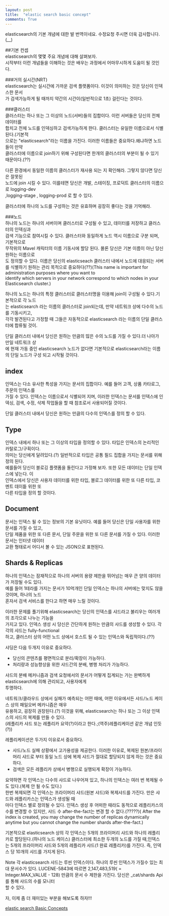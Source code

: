 ```yaml
---
layout: post
title:  "elastic search basic concept"
comments: True
---
```


elasticsearch의 기본 개념에 대한 발 번역이네요. 수정요청 주시면 더욱 감사합니다.(__)  
    
##기본 컨셉  
elasticsearch의 몇몇 주요 개념에 대해 살펴보자.     
시작부터 이런 개념들을 이해하는 것은 배우는 과정에서 어마무시하게 도움이 될 것인다.   

###거의 실시간(NRT)     
elasticsearch는 실시간에 가까운 검색 플랫폼이다. 이것이 의미하는 것은 당신이 인덱스한 문서    
가 검색가능하게 될 때까지 약간의 시간이(일반적으로 1초) 걸린다는 것이다.    

###클러스터     
클러스터는 하나 또는 그 이상의 노드(서버)들의 집합이다. 이런 서버들은 당신의 전체 데이터를    
합치고 전체 노드를 인덱싱하고 검색가능하게 한다. 클러스터는 유일한 이름으로서 식별된다.(기본적    
으로는 "elasticsearch"라는 이름을 가진다. 이러한 이름들은 중요하다.왜냐하면 노드들이 만약  
클러스터에 이름으로 join하기 위해 구성된다면 한개의 클러스터의 부분이 될 수 있기 때문이다.(??)  

다른 환경에서 동일한 이름의 클러스터가 재사용 되는 지 확인해라. 그렇지 않다면 당신은 잘못된  
노드에 join 시킬 수 있다. 이를테면 당신은 개발, 스테이징, 프로덕트 클러스터의 이름으로 logging-dev  
,logging-stage , logging-prod 로 할 수 있다.  
  
클러스터에 하나의 노드를 구성하는 것은 유효하며 굉장히 좋다는 것을 기억해라.  

###노드  
하나의 노드는 하나의 서버이며 클러스터로 구성될 수 있고, 데이터를 저장하고 클러스터의 인덱싱과  
검색 기능으로 참여시킬 수 있다. 클러스터와 동일하게 노드 역시 이름으로 구분 되며, 기본적으로  
무작위의 Mavel 캐릭터의 이름 기동시에 할당 된다. 몰론 당신은 기본 이름이 아닌 당신 원하는 이름으로  
도 정의할 수 있다. 이름은 당신의 elasticseach 클러스터 내에서 노드에 대응되는 서버를 식별하기 원하는
 관리 목적으로 중요하다(??)(This name is important for administration purposes where you want to   
 identify which servers in your network correspond to which nodes in your Elasticsearch cluster.)  
   
하나의 노드는 하나의 특정 클러스터로 클러스터명을 이용해 join이 구성될 수 있다.기본적으로 각 노드   
는 elasticsearch 라는 이름의 클러스터로 join되는데, 만약 네트워크 상에  다수의 노드를 기동시키고,  
각각 발견된다고 가정할 때 그들은 자동적으로 elasticsearch 라는 이름의 단일 클러스터에 합류될 것이.  
  
단일 클러스터 내에서 당신은 원하는 만큼의 많은 수의 노드를 가질 수 있다.더 나아가 만일 네트워크 상  
에 현재 가동 중인 elasticsearch 노드가 없다면 기본적으로 elasticsearch라는 이름의 단일 노드가 구성
되고 시작될 것이다.

## index  
인덱스는 다소 유사한 특성을 가지는 문서의 집합이다. 예를 들어 고객, 상품 카타로그, 주문의 인덱스를  
가질 수 있다. 인덱스는 이름으로서 식별되어 지며, 이러한 인덱스는 문서를 인덱스에 인덱싱, 검색, 수정, 
삭제 작업들을 할 때 참조로서 사용되어질 것이다.  
  
단일 클러스터 내에서 당신은 원하는 만큼의 다수의 인덱스를 정의 할 수 있다.
  
## Type   
인덱스 내에서 하나 또는 그 이상의 타입을 정의할 수 있다. 타입은 인덱스의 논리적인 카탈로그/구획이다.  
의미는 당신에게 달려있다.(?) 일반적으로 타입은 공통 필드 집합을 가지는 문서를 위해 정의 된다.  
예를들어 당신이 블로깅 플랫폼을 돌린다고 가정해 보자. 또한 모든 데이터는 단일 인덱스에 넣는다. 이  
인덱스에서 당신은 사용자 데이터를 위한 타입, 블로그 데이터를 위한 또 다른 타입, 코멘트 데이틑 위한 또  
다른 타입을 정의 할 것이다.

## Document  
문서는 인덱스 될 수 있는 정보의 기본 유닛이다. 예를 들어 당신은 단일 사용자를 위한 문서를 가질 수 있고,  
단일 제품을 위한 또 다른 문서, 단일 주문을 위한 또 다른 문서를 가질 수 있다. 이러한 문서는 인터넷 데이터  
교환 형태로서 어디서 볼 수 있는 JSON으로 표현된다.  
  
## Shards & Replicas  
하나의 인덱스는 잠재적으로 하나의 서버의 용량 제한을 뛰어넘는 매우 큰 양의 데이터가 저장될 수도 있다.  
예를 들어 1테라를 가지는 문서가 10억개인 단일 인덱스는 하나의 서버에는 맞지도 않을 것이며, 하나의 노드  
혼자서 검색 서비스를 한다고 하면 매우 느릴 것이다.  
  
이러한 문제를 풀기위해 elasticsearch는 당신의 인덱스를 샤드라고 불리우는 여러개의 조각으로 나누는 기능을  
가지고 있다. 인덱스 생성 시 당신은 간단하게 원하는 만큼의 샤드를 생성할 수 있다. 각각의 샤드는 fully-functional  
하고, 클러스터 상의 어떤 노드 상에서 호스트 될 수 있는 인덱스와 독립적이다.(??)  
  
샤딩은 다음 두개지 이유로 중요하다.
 * 당신의 콘텐츠를 평면적으로 분리/확장이 가능하다.  
 * 처리량과 성능향상을 위한 샤드간의 분배, 병행 처리가 가능하다.  
   
샤드의 분배 메커니즘과 검색 요청에서의 문서가 어떻게 집계되는 가는 완벽하게 elasticsearch에 의해 관리되고, 사용자에게  
투명하다.  

네트워크/클라우드 상에서 실패가 예측되는 어떤 때에, 어떤 이유에서든 샤드/노드 케이스 상의 패일오버 메카니즘은 매우  
유용하고, 굉장히 권장된다.(?)  이것을 위해, elasticsearch는 하나 또는 그 이상 인덱스의 샤드의 복제를 만들 수 있다.  
(레플리카 샤드 또는 레플리카 요약(?)이라고 한다.;(역주)레플리케이션 같은 개념 인듯(?))  

레플리케이션은 두가지 이유로서 중요하다.  
* 샤드/노드 실패 상황에서 고가용성을 제공한다. 이러한 이유로, 복제된 원본/프라이머리 샤드로 부터 동일 노드 상에 복제 샤드가 절대로 할당되지 않게 하는 것은 중요하다.
* 검색은 모든 레플리카 상에서 병행으로 실행되게 확장이 가능하다.
  
요약하면 각 인덱스는 다수의 샤드로 나우어져 있고, 하나의 인덱스는 여러 번 복제될 수도 있다.(복제 안 될 수도 있다.)  
한번 복제되면 각 인덱스는 프라이머리 샤드(원본 샤드)와 복제샤드를 가진다. 만은 샤드와 레플리카스는 인덱스가 생성될 때  
마다 인덱스 별로 정의될 수 있다. 인덱스 생성 후 어떠한 때라도 동적으로 레플리카스의 수를 변경할 수 있지만, 샤드 수   after-the-fact는 변경 할 수 없다.(?????)( After the index is created, you may change the number of replicas dynamically anytime but you cannot change the number shards after-the-fact.)  

기본적으로 elasticsearch 상의 각 인덱스는 5개의 프라이머리 샤드와 하나의 레플리카로 할당된다.(하나의 노드 케이스)  클러스터에 최소한 두개의 노드를 가질 때,인덱스는 5개의 프라이머리 샤드와 5개의 레플리카 샤드(1 완료 레플리카)를 가진다. 
즉, 인덱스 당 10개의 샤드를 가지게 된다.  
  
    
Note 각 elasticsearch 샤드는 루씬 인덱스이다. 하나의 루씬 인덱스가 가질수 있는 최대 문서수가 있다. LUCENE-5843에 따르면
2,147,483,519( = Integer.MAX_VALUE - 128) 만큼의 문서 수 제한을 가진다. 당신은 _cat/shards Api를 통해 샤드의 수를 모니터  
할 수 있다.  
  
자, 이제 좀 더 재미있는 부분을 해보도록 하자!!!

[elastic search Basic Concepts](https://www.elastic.co/guide/en/elasticsearch/reference/current/_basic_concepts.html)





 



